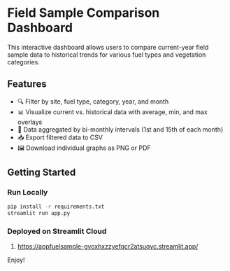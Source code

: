 # Field Sample Comparison Dashboard

This interactive dashboard allows users to compare current-year field sample data to historical trends for various fuel types and vegetation categories.

## Features

- 🔍 Filter by site, fuel type, category, year, and month
- 📊 Visualize current vs. historical data with average, min, and max overlays
- 📅 Data aggregated by bi-monthly intervals (1st and 15th of each month)
- 📥 Export filtered data to CSV
- 🖼️ Download individual graphs as PNG or PDF

## Getting Started

### Run Locally

```bash
pip install -r requirements.txt
streamlit run app.py
```

### Deployed on Streamlit Cloud

1. https://appfuelsample-gvoxhxzzyefqcr2atsuqyc.streamlit.app/

Enjoy!
